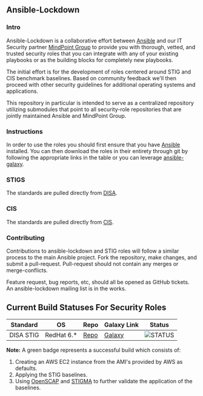 Ansible-Lockdown
----------------


### Intro

Ansible-Lockdown is a collaborative effort between [Ansible][ansible] and our IT Security partner [MindPoint Group][mpg] to provide you with thorough, vetted, and trusted security roles that you can integrate with any of your existing playbooks or as the building blocks for completely new playbooks. 

The initial effort is for the development of roles centered around STIG and CIS benchmark baselines. Based on community feedback we'll then proceed with other security guidelines for additional operating systems and applications.

This repository in particular is intended to serve as a centralized repository utilizing submodules that point to all security-role repositories that are jointly maintained Ansible and MindPoint Group. 


### Instructions

In order to use the roles you should first ensure that you have [Ansible][ansible-docs] installed. You can then download the roles in their entirety through git by following the appropriate links in the table or you can leverage [ansible-galaxy][galaxy-url].


### STIGS

The standards are pulled directly from [DISA]. 


### CIS 

The standards are pulled directly from [CIS].


### Contributing

Contributions to ansible-lockdown and STIG roles will follow a similar process to the main Ansible project. Fork the repository, make changes, and submit a pull-request. Pull-request should not contain any merges or merge-conflicts.

Feature request, bug reports, etc, should all be opened as GitHub tickets. An ansible-lockdown mailing list is in the works.


Current Build Statuses For Security Roles
----------------------------------------------------------------------------------------------------


|    Standard  |      OS      |     Repo     |       Galaxy Link        |          Status          | 
| -------------|--------------|--------------|--------------------------|--------------------------|
|   DISA STIG  |   RedHat 6.* |   [Repo][0]  |  [Galaxy][galaxy-rhel6]  |  ![STATUS][rhel6status]  |

**Note:** A green badge represents a successful build which consists of:
  1. Creating an AWS EC2 instance from the AMI's provided by AWS as defaults.
  2. Applying the STIG baselines.
  3. Using [OpenSCAP][openscap] and [STIGMA][stigma-repo] to further validate the application of the baselines.




[0]:https://github.com/MindPointGroup/RHEL6-STIG
[ansible]:http://www.ansible.com/
[mpg]:https://www.mindpointgroup.com/
[rhel6status]:https://codeship.com/projects/6ff25160-95b3-0132-d4fc-466960a0e7d2/status?branch=devel
[DISA]:http://iase.disa.mil/stigs/Pages/index.aspx
[CIS]:https://benchmarks.cisecurity.org
[stigma-repo]:https://github.com/defionscode/STIGMA
[openscap]:http://www.open-scap.org/page/Main_Page
[galaxy-rhel6]:https://galaxy.ansible.com/list#/roles/2955
[ansible-docs]:http://docs.ansible.com/
[galaxy-url]:https://galaxy.ansible.com/intro
